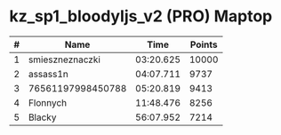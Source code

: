 # kz_sp1_bloodyljs_v2 (PRO) Maptop

|  # | Name | Time | Points |
|-------------- | -------------- | -------------- | -------------- | 
| 1 | smieszneznaczki | 03:20.625 | 10000 | 
| 2 | assass1n | 04:07.711 | 9737 | 
| 3 | 76561197998450788 | 05:20.819 | 9413 | 
| 4 | Flonnych | 11:48.476 | 8256 | 
| 5 | Blacky | 56:07.952 | 7214 | 

